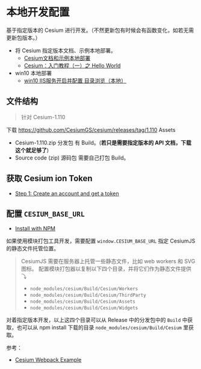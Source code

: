
# 本地开发配置

基于指定版本的 Cesium 进行开发。（不然更新包有时候会有函数变化，如若无需更新包版本。）

- 将 Cesium 指定版本文档、示例本地部署。
	- [Cesium文档和示例本地部署](https://zhuanlan.zhihu.com/p/558817178) 
	- [Cesium：入门教程（一）之 Hello World](https://blog.csdn.net/sinat_36226553/article/details/105896271) 
- win10 本地部署
	- [win10 IIS服务开启并配置 目录浏览（本地）](https://blog.csdn.net/wqssh21/article/details/106223557) 


## 文件结构

> 针对 Cesium-1.110

下载 https://github.com/CesiumGS/cesium/releases/tag/1.110
Assets
- Cesium-1.110.zip  分发包  有 Build。(**若只是需要指定版本的 API 文档，下载这个就足够了**)
- Source code (zip) 源码包  需要自己打包 Build。

## 获取 Cesium ion Token

- [Step 1: Create an account and get a token](https://cesium.com/learn/cesiumjs-learn/cesiumjs-quickstart/#step-1-create-an-account-and-get-a-token) 


## 配置 `CESIUM_BASE_URL`

- [Install with NPM](https://cesium.com/learn/cesiumjs-learn/cesiumjs-quickstart/#install-with-npm) 

如果使用模块打包工具开发，需要配置 `window.CESIUM_BASE_URL` 指定 CesiumJS 的静态文件托管位置。
> CesiumJS 需要在服务器上托管一些静态文件，比如 web workers 和 SVG 图标。
> 配置模块打包器以复制以下四个目录，并将它们作为静态文件提供⤵
> - `node_modules/cesium/Build/Cesium/Workers`
> - `node_modules/cesium/Build/Cesium/ThirdParty`
> - `node_modules/cesium/Build/Cesium/Assets`
> - `node_modules/cesium/Build/Cesium/Widgets`

对着指定版本开发，以上这四个目录可以从 Release 中的分发包中的 `Build` 中获取，也可以从 npm install 下载的目录 `node_modules/cesium/Build/Cesium` 里获取。

参考：
- [Cesium Webpack Example](https://github.com/CesiumGS/cesium-webpack-example#cesium-webpack-example) 

